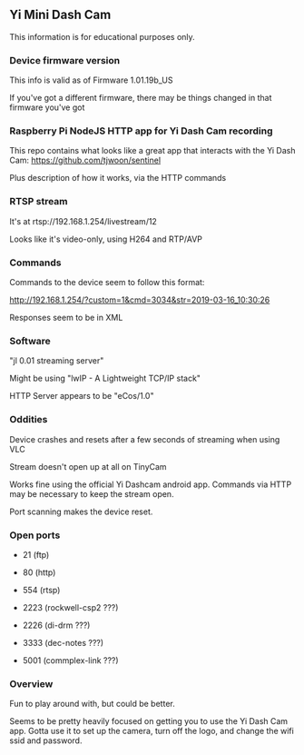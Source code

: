 ## Yi Mini Dash Cam

This information is for educational purposes only.

### Device firmware version

This info is valid as of Firmware 1.01.19b_US

If you've got a different firmware, there may be things changed in that firmware you've got

### Raspberry Pi NodeJS HTTP app for Yi Dash Cam recording

This repo contains what looks like a great app that interacts with the Yi Dash Cam: https://github.com/tjwoon/sentinel

Plus description of how it works, via the HTTP commands

### RTSP stream

It's at rtsp://192.168.1.254/livestream/12

Looks like it's video-only, using H264 and RTP/AVP

### Commands

Commands to the device seem to follow this format:

http://192.168.1.254/?custom=1&cmd=3034&str=2019-03-16_10:30:26

Responses seem to be in XML

### Software

"jl 0.01 streaming server"

Might be using "lwIP - A Lightweight TCP/IP stack"

HTTP Server appears to be "eCos/1.0"

### Oddities

Device crashes and resets after a few seconds of streaming when using VLC

Stream doesn't open up at all on TinyCam

Works fine using the official Yi Dashcam android app. Commands via HTTP may be necessary to keep the stream open.

Port scanning makes the device reset.

### Open ports

* 21 (ftp)

* 80 (http)

* 554 (rtsp)

* 2223 (rockwell-csp2 ???)

* 2226 (di-drm ???)

* 3333 (dec-notes ???)

* 5001 (commplex-link ???)

### Overview

Fun to play around with, but could be better.

Seems to be pretty heavily focused on getting you to use the Yi Dash Cam app. Gotta use it to set up the camera, turn off the logo, and change the wifi ssid and password.

